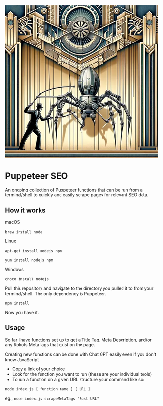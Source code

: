 ![](/img/puppeteer-seo.webp)

# Puppeteer SEO

An ongoing collection of Puppeteer functions that can be run from a terminal/shell to quickly and easily scrape pages for relevant SEO data.

## How it works

macOS

`brew install node`

Linux

`apt-get install nodejs npm`

`yum install nodejs npm`

Windows

`choco install nodejs`

Pull this repository and navigate to the directory you pulled it to from your terminal/shell. The only dependency is Puppeteer.

`npm install`

Now you have it.

## Usage

So far I have functions set up to get a Title Tag, Meta Description, and/or any Robots Meta tags that exist on the page.

Creating new functions can be done with Chat GPT easily even if you don't know JavaScript

- Copy a link of your choice
- Look for the function you want to run (these are your individual tools)
- To run a function on a given URL structure your command like so:

`node index.js [ function name ] [ URL ]`

eg., `node index.js scrapeMetaTags "Post URL"`
